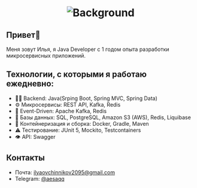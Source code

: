 <h1 align="center">
  <img src="https://i.pinimg.com/736x/64/8a/da/648ada93948a30d08b6f10bea46a1cac.jpg" alt="Background" />
</h1>

## Привет👋
Меня зовут Илья, я Java Developer с 1 годом опыта разработки микросервисных приложений.

## Технологии, с которыми я работаю ежедневно:
- 👨‍💻 Backend: Java(Srping Boot, Spring MVC, Spring Data)
- ⚙️ Микросервисы: REST API, Kafka, Redis
- 💬 Event-Driven: Apache Kafka, Redis
- 💽 Базы данных: SQL, PostgreSQL, Amazon S3 (AWS), Redis, Liquibase
- 🔧 Контейнеризация и сборка: Docker, Gradle, Maven
- ⚠️ Тестирование: JUnit 5, Mockito, Testcontainers
- 👁️ API: Swagger

## Контакты
- Почта: ilyaovchinnikov2095@gmail.com
- Telegram: [@aesaqq](t.me/aesaqq)
